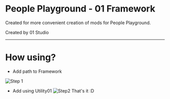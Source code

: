 # People Playground - 01 Framework

Created for more convenient creation of mods for People Playground.

Created by 01 Studio
____
How using?
===========

* Add path to Framework

![Step 1](https://media.discordapp.net/attachments/940244563950452756/1026150701828669460/unknown.png "1")

* Add using Utility01
![Step2](https://media.discordapp.net/attachments/998868345233342524/1039115652734144612/image.png "2")
That's it :D

